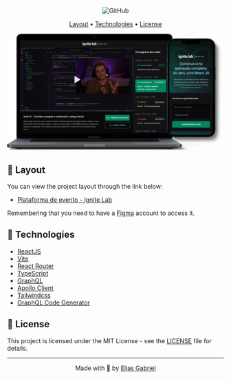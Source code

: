 <!-- <h1 align="center">
  <img width="300px"  src=".github/logo.svg" />
</h1> -->

<p align="center">
  <img alt="GitHub" src="https://img.shields.io/github/license/EliasGcf/event-platform?color=%2300B37E">
</p>

<p align="center">
  <a href="#-layout">Layout</a> •
  <a href="#-technologies">Technologies</a> •
  <a href="#-license">License</a>
</p>

<p align="center">
  <img src=".github/mockup.png">
</p>

## 🔖 Layout

You can view the project layout through the link below:

- [Plataforma de evento - Ignite Lab](https://www.figma.com/community/file/1120711251998877938)

Remembering that you need to have a [Figma](http://figma.com/) account to access it.

## 🚀 Technologies

- [ReactJS](https://reactjs.org/)
- [Vite](https://vitejs.dev/)
- [React Router](https://reactrouter.com/)
- [TypeScript](https://www.typescriptlang.org/)
- [GraphQL](https://graphql.org/)
- [Apollo Client](https://www.apollographql.com/docs/)
- [Tailwindcss](https://tailwindcss.com/)
- [GraphQL Code Generator](https://www.graphql-code-generator.com/)

## 📝 License

This project is licensed under the MIT License - see the [LICENSE](LICENSE) file for details.

---

<p align="center">
  Made with 💜 by <a href="https://www.linkedin.com/in/eliasgcf/">Elias Gabriel</a>
</p>
